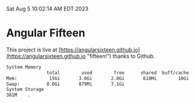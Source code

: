 Sat Aug  5 10:02:14 AM EDT 2023

# Angular Fifteen


This project is live at [https://angularsixteen.github.io](https://angularsixteen.github.io "fifteen!") thanks to Github.

```bash
System Memory
               total        used        free      shared  buff/cache   available
Mem:            15Gi       3.0Gi       2.0Gi       610Mi        10Gi        11Gi
Swap:          8.0Gi       879Mi       7.1Gi
System Storage
381M	.
```
```bash
